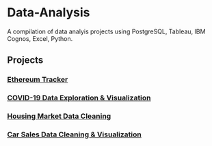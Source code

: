 # Data-Analysis

A compilation of data analyis projects using PostgreSQL, Tableau, IBM Cognos, Excel, Python.

## Projects 

### [Ethereum Tracker](https://github.com/DaveRoppo/Data-Analysis/tree/main/COVID19)

### [COVID-19 Data Exploration & Visualization](https://github.com/DaveRoppo/Data-Analysis/tree/main/COVID19)

### [Housing Market Data Cleaning](https://github.com/DaveRoppo/Data-Analysis/tree/main/Housing%20Data)

### [Car Sales Data Cleaning & Visualization](https://github.com/DaveRoppo/Data-Analysis/tree/main/Car%20Sales)
